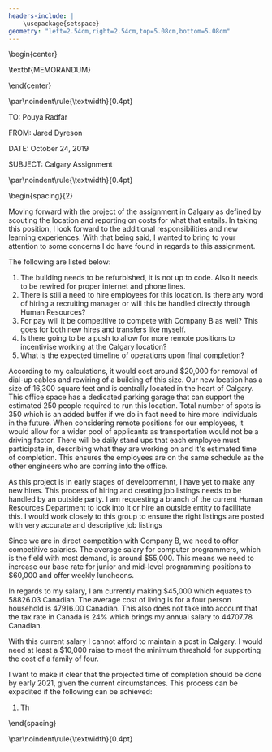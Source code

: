 ```yaml
---
headers-include: |
    \usepackage{setspace}
geometry: "left=2.54cm,right=2.54cm,top=5.08cm,bottom=5.08cm"
---
```


\begin{center}

\textbf{MEMORANDUM}

\end{center}

\par\noindent\rule{\textwidth}{0.4pt}

TO: Pouya Radfar

FROM: Jared Dyreson

DATE: October 24, 2019

SUBJECT: Calgary Assignment

\par\noindent\rule{\textwidth}{0.4pt}

\begin{spacing}{2}

Moving forward with the project of the assignment in Calgary as defined by scouting the location and reporting on costs for what that entails. 
In taking this position, I look forward to the additional responsibilities and new learning experiences.
With that being said, I wanted to bring to your attention to some concerns I do have found in regards to this assignment.

The following are listed below:

1. The building needs to be refurbished, it is not up to code. Also it needs to be rewired for proper internet and phone lines.
2. There is still a need to hire employees for this location. Is there any word of hiring a recruiting manager or will this be handled directly through Human Resources?
3. For pay will it be competitive to compete with Company B as well? This goes for both new hires and transfers like myself.
4. Is there going to be a push to allow for more remote positions to incentivise working at the Calgary location?
5. What is the expected timeline of operations upon final completion?

According to my calculations, it would cost around $20,000 for removal of dial-up cables and rewiring of a building of this size.
Our new location has a size of 16,300 square feet and is centrally located in the heart of Calgary.
This office space has a dedicated parking garage that can support the estimated 250 people required to run this location.
Total number of spots is 350 which is an added buffer if we do in fact need to hire more individuals in the future.
When considering remote positions for our employees, it would allow for a wider pool of applicants as transportation would not be a driving factor.
There will be daily stand ups that each employee must participate in, describing what they are working on and it's estimated time of completion.
This ensures the employees are on the same schedule as the other engineers who are coming into the office.

As this project is in early stages of developmemnt, I have yet to make any new hires.
This process of hiring and creating job listings needs to be handled by an outside party.
I am requesting a branch of the current Human Resources Department to look into it or hire an outside entity to facilitate this.
I would work closely to this group to ensure the right listings are posted with very accurate and descriptive job listings

Since we are in direct competition with Company B, we need to offer competitive salaries.
The average salary for computer programmers, which is the field with most demand, is around $55,000.
This means we need to increase our base rate for junior and mid-level programming positions to $60,000 and offer weekly luncheons.

In regards to my salary, I am currently making $45,000 which equates to 58826.03 Canadian. The average cost of living is for a four person household is 47916.00 Canadian.
This also does not take into account that the tax rate in Canada is 24% which brings my annual salary to 44707.78 Canadian. 

With this current salary I cannot afford to maintain a post in Calgary. I would need at least a $10,000 raise to meet the minimum threshold for supporting the cost of a family of four.

I want to make it clear that the projected time of completion should be done by early 2021, given the current circumstances.
This process can be expadited if the following can be achieved:

1.  Th

\end{spacing}

\par\noindent\rule{\textwidth}{0.4pt}

